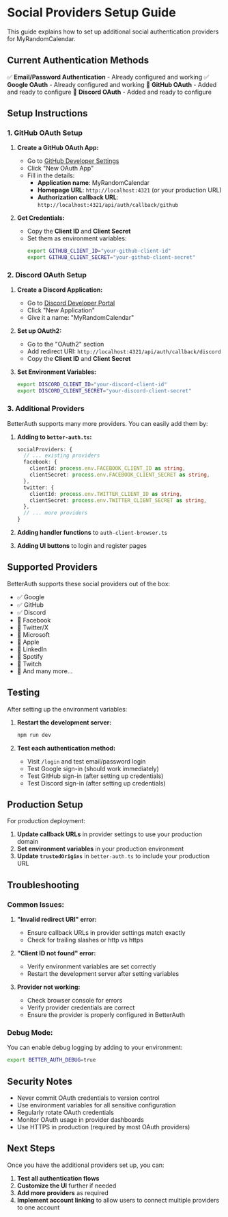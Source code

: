 # Social Providers Setup Guide

This guide explains how to set up additional social authentication providers for MyRandomCalendar.

## Current Authentication Methods

✅ **Email/Password Authentication** - Already configured and working
✅ **Google OAuth** - Already configured and working
🚀 **GitHub OAuth** - Added and ready to configure
🚀 **Discord OAuth** - Added and ready to configure

## Setup Instructions

### 1. GitHub OAuth Setup

1. **Create a GitHub OAuth App:**
   - Go to [GitHub Developer Settings](https://github.com/settings/developers)
   - Click "New OAuth App"
   - Fill in the details:
     - **Application name**: MyRandomCalendar
     - **Homepage URL**: `http://localhost:4321` (or your production URL)
     - **Authorization callback URL**: `http://localhost:4321/api/auth/callback/github`

2. **Get Credentials:**
   - Copy the **Client ID** and **Client Secret**
   - Set them as environment variables:
     ```bash
     export GITHUB_CLIENT_ID="your-github-client-id"
     export GITHUB_CLIENT_SECRET="your-github-client-secret"
     ```

### 2. Discord OAuth Setup

1. **Create a Discord Application:**
   - Go to [Discord Developer Portal](https://discord.com/developers/applications)
   - Click "New Application"
   - Give it a name: "MyRandomCalendar"

2. **Set up OAuth2:**
   - Go to the "OAuth2" section
   - Add redirect URI: `http://localhost:4321/api/auth/callback/discord`
   - Copy the **Client ID** and **Client Secret**

3. **Set Environment Variables:**
   ```bash
   export DISCORD_CLIENT_ID="your-discord-client-id"
   export DISCORD_CLIENT_SECRET="your-discord-client-secret"
   ```

### 3. Additional Providers

BetterAuth supports many more providers. You can easily add them by:

1. **Adding to `better-auth.ts`:**

   ```typescript
   socialProviders: {
     // ... existing providers
     facebook: {
       clientId: process.env.FACEBOOK_CLIENT_ID as string,
       clientSecret: process.env.FACEBOOK_CLIENT_SECRET as string,
     },
     twitter: {
       clientId: process.env.TWITTER_CLIENT_ID as string,
       clientSecret: process.env.TWITTER_CLIENT_SECRET as string,
     },
     // ... more providers
   }
   ```

2. **Adding handler functions** to `auth-client-browser.ts`

3. **Adding UI buttons** to login and register pages

## Supported Providers

BetterAuth supports these social providers out of the box:

- ✅ Google
- ✅ GitHub
- ✅ Discord
- 🚀 Facebook
- 🚀 Twitter/X
- 🚀 Microsoft
- 🚀 Apple
- 🚀 LinkedIn
- 🚀 Spotify
- 🚀 Twitch
- 🚀 And many more...

## Testing

After setting up the environment variables:

1. **Restart the development server:**

   ```bash
   npm run dev
   ```

2. **Test each authentication method:**
   - Visit `/login` and test email/password login
   - Test Google sign-in (should work immediately)
   - Test GitHub sign-in (after setting up credentials)
   - Test Discord sign-in (after setting up credentials)

## Production Setup

For production deployment:

1. **Update callback URLs** in provider settings to use your production domain
2. **Set environment variables** in your production environment
3. **Update `trustedOrigins`** in `better-auth.ts` to include your production URL

## Troubleshooting

### Common Issues:

1. **"Invalid redirect URI" error:**
   - Ensure callback URLs in provider settings match exactly
   - Check for trailing slashes or http vs https

2. **"Client ID not found" error:**
   - Verify environment variables are set correctly
   - Restart the development server after setting variables

3. **Provider not working:**
   - Check browser console for errors
   - Verify provider credentials are correct
   - Ensure the provider is properly configured in BetterAuth

### Debug Mode:

You can enable debug logging by adding to your environment:

```bash
export BETTER_AUTH_DEBUG=true
```

## Security Notes

- Never commit OAuth credentials to version control
- Use environment variables for all sensitive configuration
- Regularly rotate OAuth credentials
- Monitor OAuth usage in provider dashboards
- Use HTTPS in production (required by most OAuth providers)

## Next Steps

Once you have the additional providers set up, you can:

1. **Test all authentication flows**
2. **Customize the UI** further if needed
3. **Add more providers** as required
4. **Implement account linking** to allow users to connect multiple providers to one account
